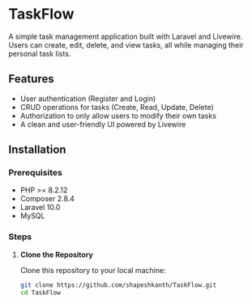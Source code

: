 # TaskFlow

A simple task management application built with Laravel and Livewire. Users can create, edit, delete, and view tasks, all while managing their personal task lists.

## Features

- User authentication (Register and Login)
- CRUD operations for tasks (Create, Read, Update, Delete)
- Authorization to only allow users to modify their own tasks
- A clean and user-friendly UI powered by Livewire

## Installation

### Prerequisites

- PHP >= 8.2.12
- Composer 2.8.4
- Laravel 10.0
- MySQL 

### Steps

1. **Clone the Repository**

   Clone this repository to your local machine:

   ```bash
   git clone https://github.com/shapeshkanth/TaskFlow.git
   cd TaskFlow
